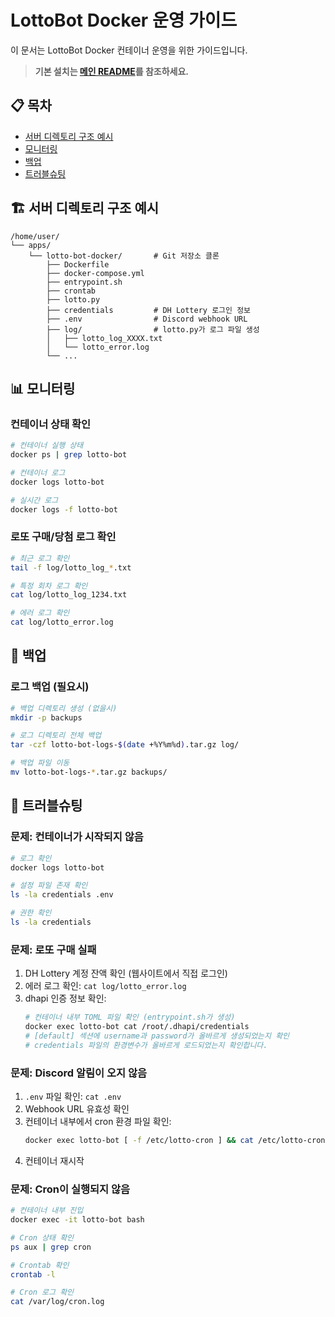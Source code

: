 # LottoBot Docker 운영 가이드

이 문서는 LottoBot Docker 컨테이너 운영을 위한 가이드입니다.

> **기본 설치는 [메인 README](README.md)를 참조하세요.**

## 📋 목차

- [서버 디렉토리 구조 예시](#서버-디렉토리-구조-예시)
- [모니터링](#모니터링)
- [백업](#백업)
- [트러블슈팅](#트러블슈팅)

## 🏗️ 서버 디렉토리 구조 예시

```
/home/user/
└── apps/
    └── lotto-bot-docker/       # Git 저장소 클론
        ├── Dockerfile
        ├── docker-compose.yml
        ├── entrypoint.sh
        ├── crontab
        ├── lotto.py
        ├── credentials         # DH Lottery 로그인 정보
        ├── .env                # Discord webhook URL
        ├── log/                # lotto.py가 로그 파일 생성
        │   ├── lotto_log_XXXX.txt
        │   └── lotto_error.log
        └── ...
```

## 📊 모니터링

### 컨테이너 상태 확인

```bash
# 컨테이너 실행 상태
docker ps | grep lotto-bot

# 컨테이너 로그
docker logs lotto-bot

# 실시간 로그
docker logs -f lotto-bot
```

### 로또 구매/당첨 로그 확인

```bash
# 최근 로그 확인
tail -f log/lotto_log_*.txt

# 특정 회차 로그 확인
cat log/lotto_log_1234.txt

# 에러 로그 확인
cat log/lotto_error.log
```

## 💾 백업

### 로그 백업 (필요시)

```bash
# 백업 디렉토리 생성 (없을시)
mkdir -p backups

# 로그 디렉토리 전체 백업
tar -czf lotto-bot-logs-$(date +%Y%m%d).tar.gz log/

# 백업 파일 이동
mv lotto-bot-logs-*.tar.gz backups/
```

## 🐛 트러블슈팅

### 문제: 컨테이너가 시작되지 않음

```bash
# 로그 확인
docker logs lotto-bot

# 설정 파일 존재 확인
ls -la credentials .env

# 권한 확인
ls -la credentials
```

### 문제: 로또 구매 실패

1. DH Lottery 계정 잔액 확인 (웹사이트에서 직접 로그인)
2. 에러 로그 확인: `cat log/lotto_error.log`
3. dhapi 인증 정보 확인:
   ```bash
   # 컨테이너 내부 TOML 파일 확인 (entrypoint.sh가 생성)
   docker exec lotto-bot cat /root/.dhapi/credentials
   # [default] 섹션에 username과 password가 올바르게 생성되었는지 확인
   # credentials 파일의 환경변수가 올바르게 로드되었는지 확인합니다.
   ```

### 문제: Discord 알림이 오지 않음

1. `.env` 파일 확인: `cat .env`
2. Webhook URL 유효성 확인
3. 컨테이너 내부에서 cron 환경 파일 확인:
   ```bash
   docker exec lotto-bot [ -f /etc/lotto-cron ] && cat /etc/lotto-cron || echo "lotto-cron not found"
   ```
4. 컨테이너 재시작

### 문제: Cron이 실행되지 않음

```bash
# 컨테이너 내부 진입
docker exec -it lotto-bot bash

# Cron 상태 확인
ps aux | grep cron

# Crontab 확인
crontab -l

# Cron 로그 확인
cat /var/log/cron.log
```
